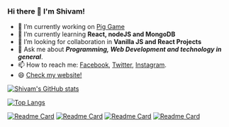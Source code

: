 ### Hi there 👋 I'm Shivam!
- 🔭 I’m currently working on <a href="https://github.com/sudoshivam/pig-game">Pig Game</a>
- 🌱 I’m currently learning <strong>React, nodeJS and MongoDB</strong>
- 🤔 I’m looking for collaboration in <strong>Vanilla JS and React Projects</strong>
- 💬 Ask me about <em><strong>Programming, Web Development and technology in general</em></strong>.
- 📫 How to reach me: <a href="https://facebook.com/sudoshivam">Facebook</a>, <a href="https://twitter.com/sudoshivam">Twitter</a>, <a href="https://instagram.com/sudoshivam">Instagram</a>.
- 😄 <a href="https://sudoshivam.me/">Check my website!</a> 


[![Shivam's GitHub stats](https://github-readme-stats.vercel.app/api?username=sudoshivam&count_private=true&show_icons=true&theme=radical)](https://github.com/sudoshivam/github-readme-stats)

[![Top Langs](https://github-readme-stats.vercel.app/api/top-langs/?username=sudoshivam&langs_count=6&layout=compact&theme=radical)](https://github.com/sudoshivam/github-readme-stats)

[![Readme Card](https://github-readme-stats.vercel.app/api/pin/?username=sudoshivam&repo=pig-game&theme=radical)](https://github.com/sudoshivam/pig-game)
[![Readme Card](https://github-readme-stats.vercel.app/api/pin/?username=sudoshivam&repo=sudoshivam-portfolio&theme=radical)](https://github.com/sudoshivam/sudoshivam-portfolio)
[![Readme Card](https://github-readme-stats.vercel.app/api/pin/?username=sudoshivam&repo=vaccinefinder&theme=radical)](https://github.com/sudoshivam/vaccinefinder)
[![Readme Card](https://github-readme-stats.vercel.app/api/pin/?username=sudoshivam&repo=minimalist-photoblog&theme=radical)](https://github.com/sudoshivam/minimalist-photoblog)


